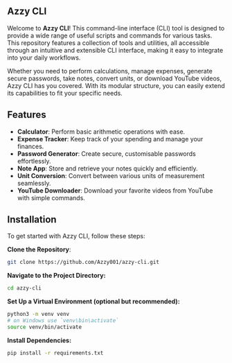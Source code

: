 ## Azzy CLI

Welcome to **Azzy CLI**! This command-line interface (CLI) tool is designed to provide a wide range of useful scripts and commands for various tasks. This repository features a collection of tools and utilities, all accessible through an intuitive and extensible CLI interface, making it easy to integrate into your daily workflows.

Whether you need to perform calculations, manage expenses, generate secure passwords, take notes, convert units, or download YouTube videos, Azzy CLI has you covered. With its modular structure, you can easily extend its capabilities to fit your specific needs.

## Features

- **Calculator**: Perform basic arithmetic operations with ease.
- **Expense Tracker**: Keep track of your spending and manage your finances.
- **Password Generator**: Create secure, customisable passwords effortlessly.
- **Note App**: Store and retrieve your notes quickly and efficiently.
- **Unit Conversion**: Convert between various units of measurement seamlessly.
- **YouTube Downloader**: Download your favorite videos from YouTube with simple commands.

## Installation

To get started with Azzy CLI, follow these steps:

**Clone the Repository**:
```bash
git clone https://github.com/Azzy001/azzy-cli.git
```
**Navigate to the Project Directory:**
```bash
cd azzy-cli
```
**Set Up a Virtual Environment (optional but recommended):**
```bash
python3 -m venv venv
# on Windows use `venv\bin\activate`
source venv/bin/activate
```
**Install Dependencies:**
```bash
pip install -r requirements.txt
```

